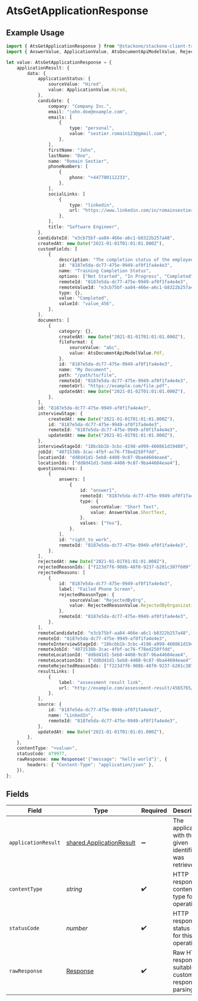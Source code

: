 # AtsGetApplicationResponse

## Example Usage

```typescript
import { AtsGetApplicationResponse } from "@stackone/stackone-client-ts/sdk/models/operations";
import { AnswerValue, ApplicationValue, AtsDocumentApiModelValue, RejectedReasonValue } from "@stackone/stackone-client-ts/sdk/models/shared";

let value: AtsGetApplicationResponse = {
    applicationResult: {
        data: {
            applicationStatus: {
                sourceValue: "Hired",
                value: ApplicationValue.Hired,
            },
            candidate: {
                company: "Company Inc.",
                email: "john.doe@example.com",
                emails: [
                    {
                        type: "personal",
                        value: "sestier.romain123@gmail.com",
                    },
                ],
                firstName: "John",
                lastName: "Doe",
                name: "Romain Sestier",
                phoneNumbers: [
                    {
                        phone: "+447700112233",
                    },
                ],
                socialLinks: [
                    {
                        type: "linkedin",
                        url: "https://www.linkedin.com/in/romainsestier/",
                    },
                ],
                title: "Software Engineer",
            },
            candidateId: "e3cb75bf-aa84-466e-a6c1-b8322b257a48",
            createdAt: new Date("2021-01-01T01:01:01.000Z"),
            customFields: [
                {
                    description: "The completion status of the employee's training.",
                    id: "8187e5da-dc77-475e-9949-af0f1fa4e4e3",
                    name: "Training Completion Status",
                    options: ["Not Started", "In Progress", "Completed", "Overdue"],
                    remoteId: "8187e5da-dc77-475e-9949-af0f1fa4e4e3",
                    remoteValueId: "e3cb75bf-aa84-466e-a6c1-b8322b257a48",
                    type: {},
                    value: "Completed",
                    valueId: "value_456",
                },
            ],
            documents: [
                {
                    category: {},
                    createdAt: new Date("2021-01-01T01:01:01.000Z"),
                    fileFormat: {
                        sourceValue: "abc",
                        value: AtsDocumentApiModelValue.Pdf,
                    },
                    id: "8187e5da-dc77-475e-9949-af0f1fa4e4e3",
                    name: "My Document",
                    path: "/path/to/file",
                    remoteId: "8187e5da-dc77-475e-9949-af0f1fa4e4e3",
                    remoteUrl: "https://example.com/file.pdf",
                    updatedAt: new Date("2021-01-02T01:01:01.000Z"),
                },
            ],
            id: "8187e5da-dc77-475e-9949-af0f1fa4e4e3",
            interviewStage: {
                createdAt: new Date("2021-01-01T01:01:01.000Z"),
                id: "8187e5da-dc77-475e-9949-af0f1fa4e4e3",
                remoteId: "8187e5da-dc77-475e-9949-af0f1fa4e4e3",
                updatedAt: new Date("2021-01-01T01:01:01.000Z"),
            },
            interviewStageId: "18bcbb1b-3cbc-4198-a999-460861d19480",
            jobId: "4071538b-3cac-4fbf-ac76-f78ed250ffdd",
            locationId: "dd8d41d1-5eb8-4408-9c87-9ba44604eae4",
            locationIds: ["dd8d41d1-5eb8-4408-9c87-9ba44604eae4"],
            questionnaires: [
                {
                    answers: [
                        {
                            id: "answer1",
                            remoteId: "8187e5da-dc77-475e-9949-af0f1fa4e4e3",
                            type: {
                                sourceValue: "Short Text",
                                value: AnswerValue.ShortText,
                            },
                            values: ["Yes"],
                        },
                    ],
                    id: "right_to_work",
                    remoteId: "8187e5da-dc77-475e-9949-af0f1fa4e4e3",
                },
            ],
            rejectedAt: new Date("2021-01-01T01:01:01.000Z"),
            rejectedReasonIds: ["f223d7f6-908b-48f0-9237-b201c307f609"],
            rejectedReasons: [
                {
                    id: "8187e5da-dc77-475e-9949-af0f1fa4e4e3",
                    label: "Failed Phone Screen",
                    rejectedReasonType: {
                        sourceValue: "RejectedByOrg",
                        value: RejectedReasonValue.RejectedByOrganization,
                    },
                    remoteId: "8187e5da-dc77-475e-9949-af0f1fa4e4e3",
                },
            ],
            remoteCandidateId: "e3cb75bf-aa84-466e-a6c1-b8322b257a48",
            remoteId: "8187e5da-dc77-475e-9949-af0f1fa4e4e3",
            remoteInterviewStageId: "18bcbb1b-3cbc-4198-a999-460861d19480",
            remoteJobId: "4071538b-3cac-4fbf-ac76-f78ed250ffdd",
            remoteLocationId: "dd8d41d1-5eb8-4408-9c87-9ba44604eae4",
            remoteLocationIds: ["dd8d41d1-5eb8-4408-9c87-9ba44604eae4"],
            remoteRejectedReasonIds: ["f223d7f6-908b-48f0-9237-b201c307f609"],
            resultLinks: [
                {
                    label: "assessment result link",
                    url: "http://example.com/assessment-result/4565765/data",
                },
            ],
            source: {
                id: "8187e5da-dc77-475e-9949-af0f1fa4e4e3",
                name: "LinkedIn",
                remoteId: "8187e5da-dc77-475e-9949-af0f1fa4e4e3",
            },
            updatedAt: new Date("2021-01-01T01:01:01.000Z"),
        },
    },
    contentType: "<value>",
    statusCode: 479977,
    rawResponse: new Response('{"message": "hello world"}', {
        headers: { "Content-Type": "application/json" },
    }),
};
```

## Fields

| Field                                                                       | Type                                                                        | Required                                                                    | Description                                                                 |
| --------------------------------------------------------------------------- | --------------------------------------------------------------------------- | --------------------------------------------------------------------------- | --------------------------------------------------------------------------- |
| `applicationResult`                                                         | [shared.ApplicationResult](../../../sdk/models/shared/applicationresult.md) | :heavy_minus_sign:                                                          | The application with the given identifier was retrieved.                    |
| `contentType`                                                               | *string*                                                                    | :heavy_check_mark:                                                          | HTTP response content type for this operation                               |
| `statusCode`                                                                | *number*                                                                    | :heavy_check_mark:                                                          | HTTP response status code for this operation                                |
| `rawResponse`                                                               | [Response](https://developer.mozilla.org/en-US/docs/Web/API/Response)       | :heavy_check_mark:                                                          | Raw HTTP response; suitable for custom response parsing                     |